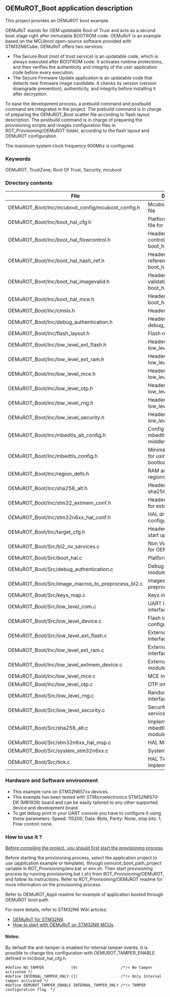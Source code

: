 ## <b>OEMuROT_Boot application description</b>

This project provides an OEMuROT boot example.

OEMuRoT stands for OEM updatable Root of Trust and acts as a second boot stage right after immutable BOOTROM code.
OEMuRoT is an example based on the MCUboot open-source software provided with STM32N6Cube. OEMuRoT offers two services:

- The Secure Boot (root of trust service) is an updatable code, which is always executed after BOOTROM code.
It activates runtime protections, and then verifies the authenticity and integrity of the user application code
before every execution.
- The Secure Firmware Update application is an updatable code that detects new firmware image candidate.
It checks its version (version downgrade prevention), authenticity, and integrity before installing it after decryption.

To ease the development process, a prebuild command and postbuild command are integrated in the project.
The prebuild command is in charge of preparing the OEMuROT_Boot scatter file according to flash layout description.
The postbuild command is in charge of preparing the provisioning scripts and images configuration files in
ROT_Provisioning/OEMuROT folder, according to the flash layout and OEMuROT configuration.

The maximum system clock frequency 600Mhz is configured.

### <b>Keywords</b>

OEMuROT, TrustZone, Root Of Trust, Security, mcuboot

### <b>Directory contents</b>

File | Description |
 --- | --- |
  OEMuROT_Boot/Inc/mcuboot_config/mcuboot_config.h  | Mcuboot configuration file
  OEMuROT_Boot/Inc/boot_hal_cfg.h                   | Platform configuration file for OEMuROT_Boot
  OEMuROT_Boot/Inc/boot_hal_flowcontrol.h           | Header file for flow control code in boot_hal.c
  OEMuROT_Boot/Inc/boot_hal_hash_ref.h              | Header file for hash reference code in boot_hal.c
  OEMuROT_Boot/Inc/boot_hal_imagevalid.h            | Header file for image validation code in boot_hal.c
  OEMuROT_Boot/Inc/boot_hal_mce.h                   | Header file for boot_hal_mce.c
  OEMuROT_Boot/Inc/cmsis.h                          | Header file for CMSIS
  OEMuROT_Boot/Inc/debug_authentication.h           | Header file for debug_authentication.c
  OEMuROT_Boot/Inc/flash_layout.h                   | Flash mapping
  OEMuROT_Boot/Inc/low_level_ext_flash.h            | Header file for low_level_ext_flash.c
  OEMuROT_Boot/Inc/low_level_ext_ram.h              | Header file for low_level_ext_ram.c
  OEMuROT_Boot/Inc/low_level_mce.h                  | Header file for low_level_mce.c
  OEMuROT_Boot/Inc/low_level_otp.h                  | Header file for low_level_otp.c
  OEMuROT_Boot/Inc/low_level_rng.h                  | Header file for low_level_rng.c
  OEMuROT_Boot/Inc/low_level_security.h             | Header file for low_level_security.c
  OEMuROT_Boot/Inc/mbedtls_alt_config.h             | Config file for mbedtls_alt middleware
  OEMuROT_Boot/Inc/mbedtls_config.h                 | Minimal configuration for using TLS in the bootloader
  OEMuROT_Boot/Inc/region_defs.h                    | RAM and FLASH regions definitions
  OEMuROT_Boot/Inc/sha256_alt.h                     | Header file for sha256_alt.c
  OEMuROT_Boot/Inc/stm32_extmem_conf.h              | Header configuration for extmem module
  OEMuROT_Boot/Inc/stm32n6xx_hal_conf.h             | HAL driver configuration file
  OEMuROT_Boot/Inc/target_cfg.h                     | Header file for target start up
  OEMuROT_Boot/Src/bl2_nv_services.c                | Non Volatile services for OEMuROT_Boot
  OEMuROT_Boot/Src/boot_hal.c                       | Platform initialization
  OEMuROT_Boot/Src/debug_authentication.c           | Debug authentication module
  OEMuROT_Boot/Src/image_macros_to_preprocess_bl2.c | Images definitions to preprocess for bl2
  OEMuROT_Boot/Src/keys_map.c                       | Keys interface
  OEMuROT_Boot/Src/low_level_com.c                  | UART low level interface
  OEMuROT_Boot/Src/low_level_device.c               | Flash low level device configuration
  OEMuROT_Boot/Src/low_level_ext_flash.c            | External flash low level interface
  OEMuROT_Boot/Inc/low_level_ext_ram.c              | External RAM low level interface
  OEMuROT_Boot/Inc/low_level_extmem_device.c        | External memory module interface
  OEMuROT_Boot/Inc/low_level_mce.c                  | MCE interface
  OEMuROT_Boot/Inc/low_level_otp.c                  | OTP interface
  OEMuROT_Boot/Src/low_level_rng.c                  | Random generator interface
  OEMuROT_Boot/Src/low_level_security.c             | Security low level services
  OEMuROT_Boot/Src/sha256_alt.c                     | Implementation of mbedtls_alt SHA256 module
  OEMuROT_Boot/Src/stm32n6xx_hal_msp.c              | HAL MSP module
  OEMuROT_Boot/Src/system_stm32n6xx.c               | System Init file
  OEMuROT_Boot/Src/tick.c                           | HAL Tick implementation

### <b>Hardware and Software environment</b>

- This example runs on STM32N657xx devices.
- This example has been tested with STMicroelectronics STM32N6570-DK (MB1939) board and can be easily tailored
to any other supported device and development board.
- To get debug print in your UART console you have to configure it using these parameters:
Speed: 115200, Data: 8bits, Parity: None, stop bits: 1, Flow control: none.

### <b>How to use it ?</b>

<u>Before compiling the project, you should first start the provisioning process</u>.

Before starting the provisioning process, select the application project to use (application example or template),
through oemurot_boot_path_project variable in ROT_Provisioning/env.bat or env.sh.
Then start provisioning process by running provisioning.bat (.sh) from ROT_Provisioning/OEMuROT, and follow its instructions.
Refer to ROT_Provisioning/OEMuROT readme for more information on the provisioning process.

Refer to OEMuROT_Appli readme for example of application booted through OEMuROT boot path.

For more details, refer to STM32N6 Wiki articles:

  - [OEMuRoT for STM32N6](https://wiki.st.com/stm32mcu/wiki/Security:OEMuRoT_for_STM32N6).
  - [How to start with OEMuRoT on STM32N6 MCUs](https://wiki.st.com/stm32mcu/wiki/Security:How_to_start_with_OEMuRoT_on_STM32N6_MCUs).

#### <b>Notes:</b>

By default the anti-tamper is enabled for internal tamper events. It is possible to change this configuration with
OEMUROT_TAMPER_ENABLE defined in Inc\boot_hal_cfg.h.

```
#define NO_TAMPER            (0)                   /*!< No tamper activated */
#define INTERNAL_TAMPER_ONLY (1)                   /*!< Only Internal tamper activated */
#define OEMUROT_TAMPER_ENABLE INTERNAL_TAMPER_ONLY /*!< TAMPER configuration flag  */
```






